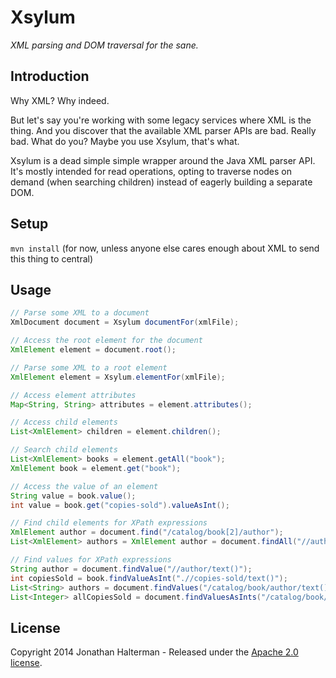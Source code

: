 # Xsylum

*XML parsing and DOM traversal for the sane.*

## Introduction

Why XML? Why indeed. 

But let's say you're working with some legacy services where XML is the thing. And you discover that the available XML parser APIs are bad. Really bad. What do you? Maybe you use Xsylum, that's what.

Xsylum is a dead simple simple wrapper around the Java XML parser API. It's mostly intended for read operations, opting to traverse nodes on demand (when searching children) instead of eagerly building a separate DOM.

## Setup

`mvn install` (for now, unless anyone else cares enough about XML to send this thing to central)

## Usage

```java
// Parse some XML to a document
XmlDocument document = Xsylum documentFor(xmlFile);

// Access the root element for the document
XmlElement element = document.root();

// Parse some XML to a root element
XmlElement element = Xsylum.elementFor(xmlFile);

// Access element attributes
Map<String, String> attributes = element.attributes();

// Access child elements
List<XmlElement> children = element.children();

// Search child elements
List<XmlElement> books = element.getAll("book");
XmlElement book = element.get("book");

// Access the value of an element
String value = book.value();
int value = book.get("copies-sold").valueAsInt();

// Find child elements for XPath expressions
XmlElement author = document.find("/catalog/book[2]/author");
List<XmlElement> authors = XmlElement author = document.findAll("//author");

// Find values for XPath expressions
String author = document.findValue("//author/text()");
int copiesSold = book.findValueAsInt(".//copies-sold/text()");
List<String> authors = document.findValues("/catalog/book/author/text()");
List<Integer> allCopiesSold = document.findValuesAsInts("/catalog/book/copies-sold/text()");
```

## License

Copyright 2014 Jonathan Halterman - Released under the [Apache 2.0 license](http://www.apache.org/licenses/LICENSE-2.0.html).